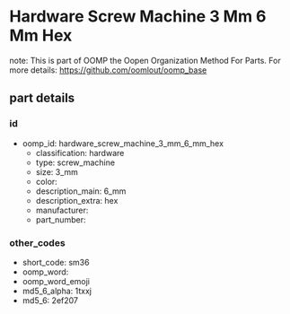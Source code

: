 # Hardware Screw Machine 3 Mm 6 Mm Hex  

note: This is part of OOMP the Oopen Organization Method For Parts. For more details: https://github.com/oomlout/oomp_base

##  part details





### id
* oomp_id: hardware_screw_machine_3_mm_6_mm_hex
  * classification: hardware
  * type: screw_machine
  * size: 3_mm
  * color: 
  * description_main: 6_mm
  * description_extra: hex
  * manufacturer: 
  * part_number: 

### other_codes
* short_code: sm36
* oomp_word: 
* oomp_word_emoji 
* md5_6_alpha: 1txxj
* md5_6: 2ef207